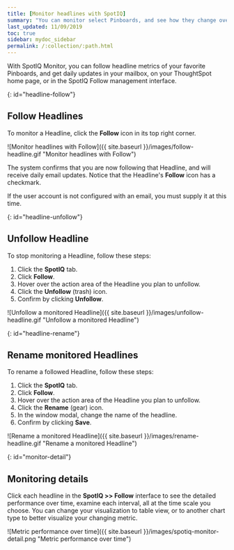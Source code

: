 ```yaml
---
title: [Monitor headlines with SpotIQ]
summary: "You can monitor select Pinboards, and see how they change over time."
last_updated: 11/09/2019
toc: true
sidebar: mydoc_sidebar
permalink: /:collection/:path.html
---
```

With SpotIQ Monitor, you can follow headline metrics of your favorite Pinboards, and get daily updates in your mailbox, on your ThoughtSpot home page, or in the SpotIQ Follow management interface.

{: id="headline-follow"}
## Follow Headlines

To monitor a Headline, click the **Follow** icon in its top right corner.

![Monitor headlines with Follow]({{ site.baseurl }}/images/follow-headline.gif "Monitor headlines with Follow")

The system confirms that you are now following that Headline, and will receive daily email updates. Notice that the Headline's **Follow** icon has a checkmark.

If the user account is not configured with an email, you must supply it at this time.

{: id="headline-unfollow"}
## Unfollow Headline

To stop monitoring a Headline, follow these steps:

1. Click the **SpotIQ** tab.
2. Click **Follow**.
3. Hover over the action area of the Headline you plan to unfollow.
4. Click the **Unfollow** \(trash\) icon.
5. Confirm by clicking **Unfollow**.

![Unfollow a monitored Headline]({{ site.baseurl }}/images/unfollow-headline.gif "Unfollow a monitored Headline")

{: id="headline-rename"}
## Rename monitored Headlines

To rename a followed Headline, follow these steps:

1. Click the **SpotIQ** tab.
2. Click **Follow**.
3. Hover over the action area of the Headline you plan to unfollow.
4. Click the **Rename** \(gear\) icon.
5. In the window modal, change the name of the headline.
6. Confirm by clicking **Save**.

![Rename a monitored Headline]({{ site.baseurl }}/images/rename-headline.gif "Rename a monitored Headline")

<!--  ![SpotIQ Follow management interface]({{ site.baseurl }}/images/spotiq-monitor.png "SpotIQ Follow management interface")-->

{: id="monitor-detail"}
## Monitoring details

Click each headline in the **SpotIQ >> Follow** interface to see the detailed performance over time, examine each interval, all at the time scale you choose. You can change your visualization to table view, or to another chart type to better visualize your changing metric.

  ![Metric performance over time]({{ site.baseurl }}/images/spotiq-monitor-detail.png "Metric performance over time")
